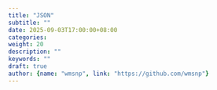 ```yaml
---
title: "JSON"
subtitle: ""
date: 2025-09-03T17:00:00+08:00
categories:
weight: 20
description: ""
keywords: ""
draft: true
author: {name: "wmsnp", link: "https://github.com/wmsnp"}
---
```

